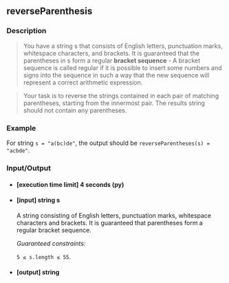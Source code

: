 ## reverseParenthesis

### Description
> You have a string s that consists of English letters, punctuation marks, whitespace characters, and brackets. It is guaranteed that the parentheses in s form a regular <strong>bracket sequence</strong> - A bracket sequence is called regular if it is possible to insert some numbers and signs into the sequence in such a way that the new sequence will represent a correct arithmetic expression.

> Your task is to reverse the strings contained in each pair of matching parentheses, starting from the innermost pair. The results string should not contain any parentheses.

### Example

For string ```s = "a(bc)de"```, the output should be
```reverseParentheses(s) = "acbde"```.

### Input/Output

* #### [execution time limit] 4 seconds (py)

* #### [input] string s

     A string consisting of English letters, punctuation marks, whitespace characters and brackets. It is guaranteed that parentheses form a regular bracket sequence.

 	<i>Guaranteed constraints:</i>

    ```5 ≤ s.length ≤ 55```.

* #### [output] string
